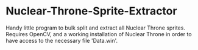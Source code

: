 # Nuclear-Throne-Sprite-Extractor

Handy little program to bulk split and extract all Nuclear Throne sprites. Requires OpenCV, and a working installation of Nuclear Throne in order to have access to the necessary file 'Data.win'.
